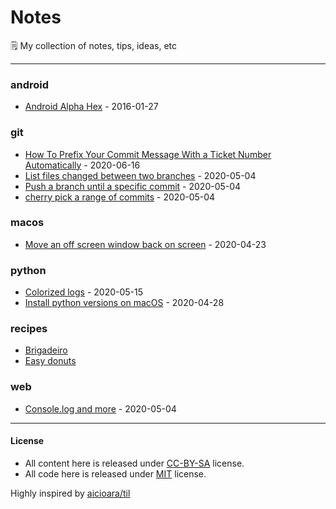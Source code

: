 # Notes

🗒 My collection of notes, tips, ideas, etc

---

### android

- [Android Alpha Hex](android/alpha-hex-2016-01-27.md) - 2016-01-27

### git

- [How To Prefix Your Commit Message With a Ticket Number Automatically](git/prefix-your-commit-message-2020-06-16.md) - 2020-06-16
- [List files changed between two branches](git/list-files-changed-between-branches-2020-05-04.md) - 2020-05-04
- [Push a branch until a specific commit](git/push-until-some-specific-commit-2020-05-04.md) - 2020-05-04
- [cherry pick a range of commits](git/cherry-pick-a-range-of-commits-2020-05-04.md) - 2020-05-04

### macos

- [Move an off screen window back on screen](macos/move-an-off-screen-window-back-on-screen-2020-04-23.md) - 2020-04-23

### python

- [Colorized logs](python/colorized-logs-2020-05-15.md) - 2020-05-15
- [Install python versions on macOS](python/install-python-versions-on-macos-2020-04-28.md) - 2020-04-28

### recipes

- [Brigadeiro](recipes/brigadeiro.md)
- [Easy donuts](recipes/easy-donuts-2-ingredients.md)

### web

- [Console.log and more](web/console-log-2020-05-04.md) - 2020-05-04

---    
#### License
- All content here is released under [CC-BY-SA](LICENSE-CC-BY-SA) license.
- All code here is released under [MIT](LICENSE-MIT) license.

Highly inspired by [aicioara/til](https://github.com/aicioara/til)
